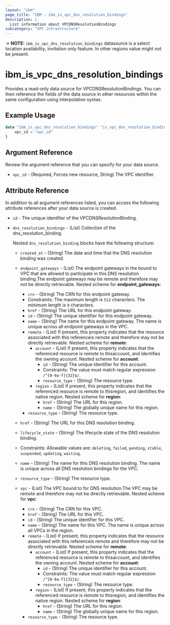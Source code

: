 ```yaml
---
layout: "ibm"
page_title: "IBM : ibm_is_vpc_dns_resolution_bindings"
description: |-
  List information about VPCDNSResolutionBindings
subcategory: "VPC infrastructure"
---
```


-> **NOTE:** `ibm_is_vpc_dns_resolution_bindings` datasource is a select location availability, invitation only feature. In other regions value might not be present.
# ibm_is_vpc_dns_resolution_bindings

Provides a read-only data source for VPCDNSResolutionBindings. You can then reference the fields of the data source in other resources within the same configuration using interpolation syntax.

## Example Usage

```terraform
data "ibm_is_vpc_dns_resolution_bindings" "is_vpc_dns_resolution_bindings" {
	vpc_id = "vpc_id"
}
```

## Argument Reference

Review the argument reference that you can specify for your data source.

- `vpc_id` - (Required, Forces new resource, String) The VPC identifier.

## Attribute Reference

In addition to all argument references listed, you can access the following attribute references after your data source is created.

- `id` - The unique identifier of the VPCDNSResolutionBinding.

- `dns_resolution_bindings` - (List) Collection of the dns_resolution_binding.

  Nested `dns_resolution_binding` blocks have the following structure:
	- `created_at` - (String) The date and time that the DNS resolution binding was created.

	- `endpoint_gateways` - (List) The endpoint gateways in the bound to VPC that are allowed to participate in this DNS resolution binding.The endpoint gateways may be remote and therefore may not be directly retrievable.
		Nested scheme for **endpoint_gateways**:
		- `crn` - (String) The CRN for this endpoint gateway.
		- Constraints: The maximum length is `512` characters. The minimum length is `9` characters.
		- `href` - (String) The URL for this endpoint gateway.
		- `id` - (String) The unique identifier for this endpoint gateway.
		- `name` - (String) The name for this endpoint gateway. The name is unique across all endpoint gateways in the VPC.
		- `remote` - (List) If present, this property indicates that the resource associated with this referenceis remote and therefore may not be directly retrievable.
			Nested scheme for **remote**:
			- `account` - (List) If present, this property indicates that the referenced resource is remote to thisaccount, and identifies the owning account.
				Nested scheme for **account**:
				- `id` - (String) The unique identifier for this account.
				- Constraints: The value must match regular expression `/^[0-9a-f]{32}$/`.
				- `resource_type` - (String) The resource type.
			- `region` - (List) If present, this property indicates that the referenced resource is remote to thisregion, and identifies the native region.
				Nested scheme for **region**:
				- `href` - (String) The URL for this region.
				- `name` - (String) The globally unique name for this region.
		- `resource_type` - (String) The resource type.

	- `href` - (String) The URL for this DNS resolution binding.

	- `lifecycle_state` - (String) The lifecycle state of the DNS resolution binding.
	- Constraints: Allowable values are: `deleting`, `failed`, `pending`, `stable`, `suspended`, `updating`, `waiting`.

	- `name` - (String) The name for this DNS resolution binding. The name is unique across all DNS resolution bindings for the VPC.

	- `resource_type` - (String) The resource type.

	- `vpc` - (List) The VPC bound to for DNS resolution.The VPC may be remote and therefore may not be directly retrievable.
		Nested scheme for **vpc**:
		- `crn` - (String) The CRN for this VPC.
		- `href` - (String) The URL for this VPC.
		- `id` - (String) The unique identifier for this VPC.
		- `name` - (String) The name for this VPC. The name is unique across all VPCs in the region.
		- `remote` - (List) If present, this property indicates that the resource associated with this referenceis remote and therefore may not be directly retrievable.
			Nested scheme for **remote**:
			- `account` - (List) If present, this property indicates that the referenced resource is remote to thisaccount, and identifies the owning account.
				Nested scheme for **account**:
				- `id` - (String) The unique identifier for this account.
				- Constraints: The value must match regular expression `/^[0-9a-f]{32}$/`.
				- `resource_type` - (String) The resource type.
			- `region` - (List) If present, this property indicates that the referenced resource is remote to thisregion, and identifies the native region.
				Nested scheme for **region**:
				- `href` - (String) The URL for this region.
				- `name` - (String) The globally unique name for this region.
		- `resource_type` - (String) The resource type.


